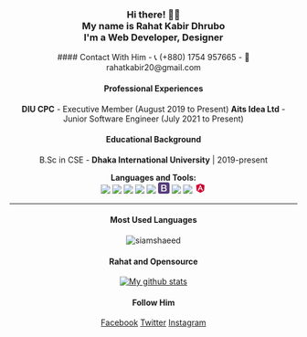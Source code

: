 <div align="center">  
<h3>Hi there! 👋🤓<br>My name is Rahat Kabir Dhrubo<br>I'm a Web Developer, Designer</h3>
#### Contact With Him
- 📞 (+880) 1754 957665
- 💌 rahatkabir20@gmail.com

#### Professional Experiences
 **DIU CPC** - Executive Member
(August 2019 to Present)
**Aits Idea Ltd** - Junior Software Engineer
(July 2021 to Present)
#### Educational Background
 B.Sc in CSE - **Dhaka International University** | 2019-present

**Languages and Tools:**  
<code><img height="20" src="https://image.flaticon.com/icons/png/128/3522/3522283.png"></code>
<code><img height="20" src="https://image.flaticon.com/icons/png/128/919/919841.png"></code>
<code><img height="20" src="https://image.flaticon.com/icons/png/128/888/888859.png"></code>
<code><img height="20" src="https://image.flaticon.com/icons/png/128/778/778533.png"></code>
<code><img height="20" src="https://image.flaticon.com/icons/png/128/919/919828.png"></code>
<code><img height="20" src="https://raw.githubusercontent.com/github/explore/80688e429a7d4ef2fca1e82350fe8e3517d3494d/topics/bootstrap/bootstrap.png"></code>
<code><img height="20" src="https://image.flaticon.com/icons/png/128/919/919832.png"></code>
<code><img height="20" src="https://image.flaticon.com/icons/png/128/919/919831.png"></code>
    <code><img height="20" src="https://raw.githubusercontent.com/github/explore/80688e429a7d4ef2fca1e82350fe8e3517d3494d/topics/angular/angular.png"></code>
<hr> </hr>

#### Most Used Languages 
<p><img src="https://github-readme-stats.vercel.app/api/top-langs?username=rahat854&show_icons=true&locale=en&layout=compact" alt="siamshaeed" /></p>

#### Rahat and Opensource
[![My github stats](https://github-readme-stats.anuraghazra1.vercel.app/api?username=rahat854&show_icons=true)](https://github.com/rahat854/github-readme-stats)

#### Follow Him
 [Facebook](https://fb.com/rahat6452) 
 [Twitter](https://twitter.com/rahatoni354) 
 [Instagram](https://instagram.com/rahat952)
